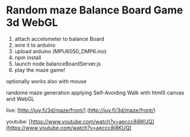 Random maze Balance Board Game 3d WebGL
======

1) attach accelometer to balance Board
2) wire it to arduino 
3) upload arduino (MPU6050_DMP6.ino)
4) npm install
5) launch node balanceBoardServer.js
6) play the maze game!

optionally works also with mouse

randome maze generation applying Self-Avoiding Walk  with html5 canvas and WebGL

live:
[http://juy.fi/3d/maze/front/] (http://juy.fi/3d/maze/front/)

youtube:
[https://www.youtube.com/watch?v=aeccc8j8KUQ](https://www.youtube.com/watch?v=aeccc8j8KUQ)
